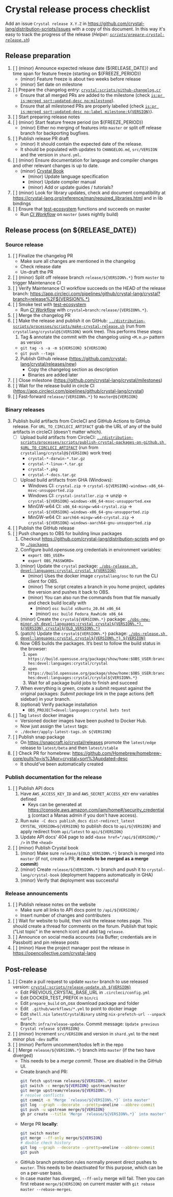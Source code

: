 # Crystal release process checklist

Add an issue `Crystal release X.Y.Z` in https://github.com/crystal-lang/distribution-scripts/issues with a copy of this document. In this way it's easy to track the progress of the release (*Helper: [`scripts/prepare-crystal-release.sh`](./scripts/prepare-crystal-release.sh)*)

## Release preparation

1. [ ] (minor) Announce expected release date (${RELEASE_DATE}) and time span for feature freeze (starting on ${FREEZE_PERIOD})
   * (minor) Feature freeze is about two weeks before release
   * (minor) Set date on milestone
2. [ ] Prepare the changelog entry: [`crystal:scripts/github-changelog.cr`](https://github.com/crystal-lang/crystal/blob/master/scripts/github-changelog.cr)
   * Ensure that all merged PRs are added to the milestone (check [`is:pr is:merged sort:updated-desc no:milestone`](https://github.com/crystal-lang/crystal/pulls?q=is%3Apr+is%3Amerged+sort%3Aupdated-desc+no%3Amilestone+-label%3Astatus%3Areverted+base%3Amaster+merged%3A%3E%3D2023-01-01)).
   * Ensure that all milestoned PRs are properly labelled (check [`is:pr is:merged sort:updated-desc no:label milestone:${VERSION}`](https://github.com/crystal-lang/crystal/pulls?q=is%3Apr+is%3Amerged+sort%3Aupdated-desc+milestone%3A${VERSION}+no%3Alabel)).
3. [ ] Start preparing release notes
4. [ ] (minor) Start feature freeze period (on ${FREEZE_PERIOD})
   * (minor) Either no merging of features into `master` or split off release branch for backporting bugfixes.
5. [ ] Publish release PR draft
   * (minor) It should contain the expected date of the release.
   * It should be populated with updates to `CHANGELOG.md`, `src/VERSION` and the version in `shard.yml`.
6. [ ] (minor) Ensure documentation for language and compiler changes and other relevant changes is up to date.
   * (minor) [Crystal Book](https://github.com/crystal-lang/crystal-book/)
      * (minor) Update language specification
      * (minor) Update compiler manual
      * (minor) Add or update guides / tutorials?
7. [ ] (minor) Look for library updates, check and document compatibility at https://crystal-lang.org/reference/man/required_libraries.html and in lib bindings
8. [ ] Ensure that [test-ecosystem](https://github.com/crystal-lang/test-ecosystem) functions and succeeds on master
   * Run [*CI Workflow*](https://github.com/crystal-lang/test-ecosystem/actions/workflows/ci.yml) on `master` (uses nightly build)

## Release process (on ${RELEASE_DATE})

### Source release

1. [ ] Finalize the changelog PR
   * Make sure all changes are mentioned in the changelog
   * Check release date
   * Un-draft the PR
2. [ ] (minor) Split off release branch `release/${VERSION%.*}` from `master` to trigger Maintenance CI
3. [ ] Verify Maintenance CI workflow succeeds on the HEAD of the release
   branch: https://app.circleci.com/pipelines/github/crystal-lang/crystal?branch=release%2F${VERSION%.*}
4. [ ] Smoke test with [test-ecosystem](https://github.com/crystal-lang/test-ecosystem)
   * Run [*CI Workflow*](https://github.com/crystal-lang/test-ecosystem/actions/workflows/ci.yml) with `crystal=branch:release/{VERSION%.*}`.
5. [ ] Merge the changelog PR
6. [ ] Make the release and publish it on GitHub: [`../distribution-scripts/processes/scripts/make-crystal-release.sh`](https://github.com/crystal-lang/distribution-scripts/blob/master/processes/scripts/make-crystal-release.sh) (run from `crystallang/crystal@${VERSION}` work tree). This performs these steps:
   1. Tag & annotate the commit with the changelog using `<M.m.p>` pattern as version
     * `git tag -s -a -m ${VERSION} ${VERSION}`
     * `git push --tags`
   2. Publish Github release (https://github.com/crystal-lang/crystal/releases/new)
      * Copy the changelog section as description
      * Binaries are added later
8. [ ] Close milestone (https://github.com/crystal-lang/crystal/milestones)
9. [ ] Wait for the release build in circle CI (https://app.circleci.com/pipelines/github/crystal-lang/crystal)
10. [ ] Fast-forward `release/{VERSION%.*}` to `master@${VERSION}`

### Binary releases

3. Publish build artifacts from CircleCI and GitHub Actions to GitHub release. For `URL_TO_CIRCLECI_ARTIFACT` grab the URL
   of any of the build artifacts in circleCI (doesn't matter which).
   * [ ] Upload build artifacts from CircleCI: [`../distribution-scripts/processes/scripts/publish-crystal-packages-on-github.sh $URL_TO_CIRCLECI_ARTIFACT`](https://github.com/crystal-lang/distribution-scripts/blob/master/processes/scripts/publish-crystal-packages-on-github.sh) (run from `crystallang/crystal@${VERSION}` work tree)
      * `crystal-*-darwin-*.tar.gz`
      * `crystal-*-linux-*.tar.gz`
      * `crystal-*.pkg`
      * `crystal-*-docs.tar.gz`
   * [ ] Upload build artifacts from GHA (Windows):
      * Windows CI: `crystal.zip` -> `crystal-${VERSION}-windows-x86_64-msvc-unsupported.zip`
      * Windows CI: `crystal-installer.zip` -> unzip -> `crystal-${VERSION}-windows-x86_64-msvc-unsupported.exe`
      * MinGW-w64 CI: `x86_64-mingw-w64-crystal.zip` -> `crystal-${VERSION}-windows-x86_64-gnu-unsupported.zip`
      * MinGW-w64 CI: `aarch64-mingw-w64-crystal.zip` -> `crystal-${VERSION}-windows-aarch64-gnu-unsupported.zip`
2. [ ] Publish the GitHub release
3. [ ] Push changes to OBS for building linux packages
   1. Checkout https://github.com/crystal-lang/distribution-scripts and go to [`./packages`](../packages)
   2. Configure build.opensuse.org credentials in environment variables:
      * `export OBS_USER=`
      * `export OBS_PASSWORD=`
   3. (minor) Update the `crystal` package: [`./obs-release.sh devel:languages:crystal crystal ${VERSION}`](../packages/obs-release.sh)
      * (minor) Uses the docker image `crystallang/osc` to run the CLI client for OBS.
      * (minor) The script creates a branch in you home project, updates the version and pushes it back to OBS.
      * (minor) You can also run the commands from that file manually and check build locally with
         * (minor) `osc build xUbuntu_20.04 x86_64`
         * (minor) `osc build Fedora_Rawhide x86_64`
   4. (minor) Create the `crystal${VERSION%.*}` package: [`./obs-new-minor.sh devel:languages:crystal crystal${VERSION%.*} ${VERSION} crystal${OLD_VERSION%.*}`](../packages/obs-new-minor.sh)
   5. (patch) Update the `crystal${VERSION%.*}` package: [`./obs-release.sh devel:languages:crystal crystal${VERSION%.*} ${VERSION}`](../packages/obs-release.sh)
   6. Now OBS builds the packages. It’s best to follow the build status in the browser:
      1. `open https://build.opensuse.org/package/show/home:$OBS_USER:branches:devel:languages:crystal/crystal`
      1. `open https://build.opensuse.org/package/show/home:$OBS_USER:branches:devel:languages:crystal/crystal${VERSION%.*}`
      2. Wait for all package build jobs to finish and succeed
   7. When everything is green, create a submit request against the original
      packages: *Submit package* link in the page actions (left sidebar) in your branch.
   8. (optional) Verify package installation
      * `OBS_PROJECT=devel:languages:crystal bats test`
4. [ ] Tag `latest` docker images
   * Versioned docker images have been pushed to Docker Hub.
   * Now just assign the `latest` tags:
   * `./docker/apply-latest-tags.sh ${VERSION}`
5. [ ] Publish snap package
   - On https://snapcraft.io/crystal/releases promote the `latest/edge` release to `latest/beta` and then `latest/stable`
6. [ ] Check PR for homebrew: https://github.com/Homebrew/homebrew-core/pulls?q=is%3Apr+crystal+sort%3Aupdated-desc
   * It should've been automatically created

### Publish documentation for the release

1. [ ] Publish API docs
   1. Have `AWS_ACCESS_KEY_ID` and `AWS_SECRET_ACCESS_KEY` env variables defined
      * Keys can be generated at https://console.aws.amazon.com/iam/home#/security_credentials (contact a Manas admin if you don't have access).
   2. Run `make -C docs publish_docs dist-redirect_latest CRYSTAL_VERSION=${VERSION}` to publish docs to `api/${VERSION}` and apply redirect from `api/latest` to `api/${VERSION}`
   3. Update API docs' 404 page to add `<base href="/api/${VERSION}/" />` in the `<head>`
2. [ ] (minor) Publish Crystal book
   1. (minor) Make sure `release/${OLD_VERSION%.*}` branch is merged into
      `master` (if not, create a PR; **it needs to be merged as a merge commit**)
   2. (minor) Create `release/${VERSION%.*}` branch and push it to `crystal-lang/crystal-book` (deployment happens automatically in GHA)
   3. (minor) Verify that deployment was successful

### Release announcements

1. [ ] Publish release notes on the website
   - Make sure all links to API docs point to `/api/${VERSION}/`
   - Insert number of changes and contributers
2. [ ] Wait for website to build, then visit the release notes page. This should
  create a thread for comments on the forum. Publish that topic
  ("List topic" in the wrench icon) and add tag `release`.
1. [ ] Announce on social media accounts (via Buffer; credentials are in Passbolt) and pin release posts
3. [ ] (minor) Have the project manager post the release in https://opencollective.com/crystal-lang

## Post-release
1. [ ] Create a pull request to update `master` branch to use released version: [`crystal:scripts/release-update.sh ${VERSION}`](https://github.com/crystal-lang/crystal/blob/master/scripts/release-update.sh)
   * Edit PREVIOUS_CRYSTAL_BASE_URL in `.circleci/config.yml`
   * Edit DOCKER_TEST_PREFIX in `bin/ci`
   * Edit `prepare_build` on_osx download package and folder
   * Edit ` .github/workflows/*.yml` to point to docker image
   * Edit `shell.nix` `latestCrystalBinary` using  `nix-prefetch-url --unpack <url>`
   * Branch: `infra/release-update`. Commit message: `Update previous Crystal release ${VERSION}`
2. [ ] (minor) Increment `src/VERSION` and version in `shard.yml` to the next minor plus `-dev` suffix
3. [ ] (minor) Perform uncomment/todos left in the repo
5. [ ] Merge `release/${VERSION%.*}` branch into `master` (if the two have diverged)
   - This needs to be a *merge commit*. Those are disabled in the GitHub UI.
   - Create branch and PR:
     ```sh
     git fetch upstream release/${VERSION%.*} master
     git switch -c merge/${VERSION} upstream/master
     git merge upstream/release/${VERSION%.*}
     # resolve conflicts
     git commit -m 'Merge `release/${VERSION%.*}` into master'
     git log --graph --decorate --pretty=oneline --abbrev-commit
     git push -u upstream merge/${VERSION}
     gh pr create --title 'Merge `release/${VERSION%.*}` into master' --label 'topic:infrastructure'
     ```
   - Merge PR **locally**:
     ```sh
     git switch master
     git merge --ff-only merge/${VERSION}
     # double check history
     git log --graph --decorate --pretty=oneline --abbrev-commit
     git push
     ```
   - GitHub branch protection rules normally prevent direct pushes to
     `master`. This needs to be deactivated for this purpose, which can be on a
     per-user basis.
   - In case master has diverged, `--ff-only` merge will fail. Then you can
     first rebase `merge/${VERSION}` on current master with `git rebase master --rebase-merges`.
